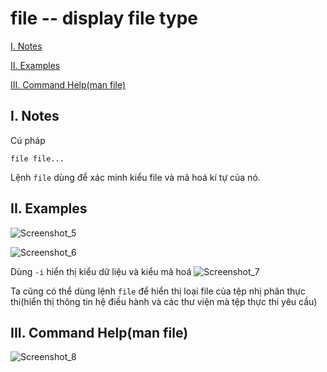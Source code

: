 # file -- display file type

  [I. Notes](#i-notes)

  [II. Examples](#ii-examples)

  [III. Command Help(man file)](#iii-command-helpman-file)
  
## I. Notes
Cú pháp
```
file file...
```
Lệnh `file` dùng để xác minh kiểu file và mã hoá kí tự của nó.
## II. Examples
![Screenshot_5](https://i.imgur.com/QojR0bH.png)

![Screenshot_6](https://i.imgur.com/isP15vb.png)

Dùng `-i` hiển thị kiểu dữ liệu và kiểu mã hoá
![Screenshot_7](https://i.imgur.com/0mOfkE8.png)

Ta cũng có thể dùng lệnh `file` để hiển thị loại file của tệp nhị phân thực thi(hiển thị thông tin hệ điều hành và các thư viện mà tệp thực thi yêu cầu)

## III. Command Help(man file)
![Screenshot_8](https://i.imgur.com/DkIL8c5.png)

